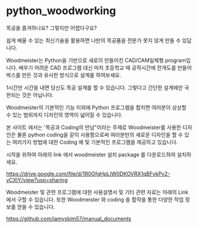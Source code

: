 # python_woodworking
목공을 즐겨하나요? 그렇지만 어렵다구요? 

쉽게 배울 수 있는 최신기술을 활용하면 나만의 목공품을 전문가 못지 않게 만들 수 있답니다.

Woodmeister는 Python을 기반으로 새로이 만들어진 CAD/CAM일체형 program입니다. 배우기 어려운 CAD 프로그램 대신 마치 초등학교 때 공작시간에 전개도를 만들어 박스를 만든 것과 유사한 방식으로 설계를 하여보세요. 

1시간만 시간을 내면 당신도 목공 설계를 할 수 있습니다. 그렇다고 간단한 설계에만 국한되는 것은 아닙니다. 

Woodmeister의 기본적인 기능 이외에 Python 프로그램을 합치면 여러분이 상상할 수 있는 범위까지 디자인의 영역이 넓어질 수 있습니다. 

본 사이트 에서는 '목공과 Coding의 만남"이라는 주제로 Woodmeister를 사용한 디자인은 물론 python coding을 같이 사용함으로써 여러분만의 새로운 디자인을 할 수 있는 여러가지 방법에 대한 Coding 예 및 기본적인 프로그램을 제공하고 있습니다.

시작을 위하여 아래의 link 에서 woodmeister 설치 package 를 다운로드하여 설치하세요.

https://drive.google.com/file/d/1R0GfgHpLIW0DKOVRX1qBFvkPv2-yCXlY/view?usp=sharing

Woodmeister 및 관련 프로그램에 대한 사용설명서 및 기타 관련 자료는 아래의 Link에서 구할 수 있습니다.
또한 Woodmeister 와 coding 을 합작을 통한 다양한 작업 정보를 얻을 수 있습니다.

https://github.com/iamyskim57/manual_documents
